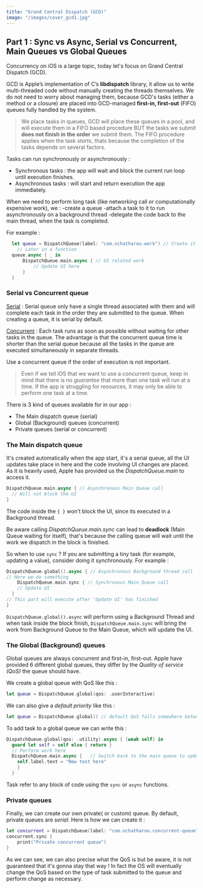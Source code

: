 ```yaml
---
title: "Grand Central Dispatch (GCD)"
image: "/images/cover_gcd1.jpg"
---
```


## Part 1 : Sync vs Async, Serial vs Concurrent, Main Queues vs Global Queues

Concurrency on iOS is a large topic, today let's focus on Grand Central Dispatch (GCD).

GCD is Apple’s implementation of C’s **libdispatch** library, it allow us to write multi-threaded code without manually creating the threads themselves. We do not need to worry about managing them, because
GCD's tasks (either a method or a closure) are placed into GCD-managed **first-in, first-out** (FIFO) queues fully handled by the system.

> We place tasks in queues, GCD will place these queues in a pool, and will execute them in a FIFO based procedure BUT the tasks we submit **does not finish in the order** we submit them. The FIFO procedure applies when the task *starts*, thats because the completion of the tasks depends on several factors.

Tasks can run synchronously or asynchronously :

- Synchronous tasks : the app will wait and block the current run loop until execution finishes.
- Asynchronous tasks : will start and return execution the app immediately.

When we need to perform long task (like networking call or computationally expensive work), we :
-create a queue
-attach a task to it to run asynchronously on a background thread 
-delegate the code back to the main thread, when the task is completed.

For example :

```swift
  let queue = DispatchQueue(label: "com.nchatharoo.work") // Create it in init()
	// Later in a function
  queue.async { _ in
      DispatchQueue.main.async { // UI related work
          // Update UI here
      }
  }
```



### Serial vs Concurrent queue

<u>Serial</u> : Serial queue only have a single thread associated with them and will complete each task in the order they are submitted to the queue. When creating a queue, it is serial by default.

<u>Concurrent</u> : Each task runs as soon as possible without waiting for other tasks in the queue. The advantage is that the concurrent queue time is shorter than the serial queue because all the tasks in the queue are executed simultaneously in separate threads.

Use a concurrent queue if the order of execution is not important.

> Even if we tell iOS that we want to use a concurrent queue, keep in mind that there is no *guarantee* that more than one task will run at a time. If the app is struggling for resources, it may only be able to perform one task at a time.



There is 3 kind of queues available for in our app :

- The Main dispatch queue (serial)
- Global (Background) queues (concurrent)
- Private queues (serial or concurrent)



### **The Main dispatch queue**

It's created automatically when the app start, it's a serial queue, all the UI updates take place in here and the code involving UI changes are placed.
As it is heavily used, Apple has provided us the *DispatchQueue.main* to access it.

```Swift
DispatchQueue.main.async { // Asynchronous Main Queue call
  // Will not block the UI
}
```

 The code inside the `{ }` won't block the UI, since its executed in a Background thread.

Be aware calling *DispatchQueue.main.sync* can lead to **deadlock** (Main Queue waiting for itself), that's because the calling queue will wait until the work we dispatch in the block is finished.

So when to use `sync` ? If you are submitting a tiny task (for example, updating a value), consider doing it synchronously. For example : 

```swift
DispatchQueue.global().async { // Asynchronous Background thread call
// Here we do something
	DispatchQueue.main.sync { // Synchronous Main Queue call
    // Update UI
  }
// This part will execute after 'Update UI' has finished
}
```

`DispatchQueue.global().async` will perform using a Background Thread  and when task inside the block finish, `DispatchQueue.main.sync` will bring the work from Background Queue to the Main Queue, which will update the UI.



### The Global (Background) queues

Global queues are always concurrent and first-in, first-out. Apple have provided 6 different global queues, they differ by the *Quality of service (QoS)* the queue should have.

We create a global queue with QoS like this :

```swift
let queue = DispatchQueue.global(qos: .userInteractive)
```

We can also give a *default priority* like this : 

```swift
let queue = DispatchQueue.global() // default QoS falls somewhere between *user initiated* and *utility*
```

To add task to a global queue we can write this :

```swift
DispatchQueue.global(qos: .utility).async { [weak self] in
  guard let self = self else { return }
  // Perform work here
  DispatchQueue.main.async {   // Switch back to the main queue to update your UI
    self.label.text = "New text here"
  	}
  }
```

Task refer to any block of code using the `sync` or `async` functions.

### Private queues

Finally, we can create our own private( or custom) queue. By default, private queues are *serial*.
Here is how we can create it : 

```swift
let concurrent = DispatchQueue(label: "com.nchatharoo.concurrent-queue", qos: .userInitiated, attributes: .concurrent)
concurrent.sync {
    print("Private concurrent queue")
}
```

As we can see, we can also precise what the QoS is but be aware, it is not guaranteed that it's gonna stay that way !
In fact the OS will eventually change the QoS based on the type of task submitted to the queue and perform change as necessary.